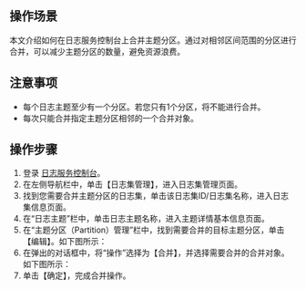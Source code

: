 ## 操作场景

本文介绍如何在日志服务控制台上合并主题分区。通过对相邻区间范围的分区进行合并，可以减少主题分区的数量，避免资源浪费。

## 注意事项

- 每个日志主题至少有一个分区。若您只有1个分区，将不能进行合并。
- 每次只能合并指定主题分区相邻的一个合并对象。

## 操作步骤

1. 登录 [日志服务控制台](https://console.cloud.tencent.com/cls/overview)。
2. 在左侧导航栏中，单击【日志集管理】，进入日志集管理页面。
3. 找到您需要合并主题分区的日志集，单击该日志集ID/日志集名称，进入日志集信息页面。
4. 在“日志主题”栏中，单击日志主题名称，进入主题详情基本信息页面。
5. 在“主题分区（Partition）管理”栏中，找到需要合并的目标主题分区，单击【编辑】。如下图所示：
6. 在弹出的对话框中，将“操作”选择为【合并】，并选择需要合并的合并对象。如下图所示：
7. 单击【确定】，完成合并操作。

